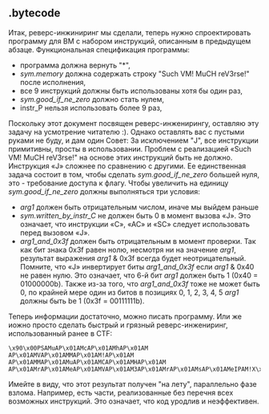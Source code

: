 .bytecode
---------

Итак, реверс-инжиниринг мы сделали, теперь нужно спроектировать программу для
 ВМ с набором инструкций, описанным в предыдущем абзаце. Функциональная спецификация программы:

- программа должна вернуть "*",
- *sym.memory* должна содержать строку "Such VM! MuCH reV3rse!" после
   исполнения,
- все 9 инструкций должны быть использованы хотя бы один раз,
- *sym.good_if_ne_zero* должно стать нулем,
- instr_P нельзя использовать более 9 раз,

Поскольку этот документ посвящен реверс-инженирингу, оставляю эту задачу на усмотрение
 читателю :). Однако оставлять вас с пустыми руками не буду, и дам один
 Совет: За исключением "J", все инструкции примитивны, просты в использовании. Проблем с реализацией «Such VM! MuCH reV3rse!" на основе этих инструкций быть не должно.
Инструкция «J» сложнее по сравнению с другими. Ее единственная задача состоит в том, чтобы сделать *sym.good_if_ne_zero* большей нуля, это - требование доступа к флагу. Чтобы увеличить на единицу *sym.good_if_ne_zero*
 должны выполняться три условия:

- *arg1* должен быть отрицательным числом, иначе мы выйдем раньше
- *sym.written_by_instr_C* не должен быть 0 в момент вызова «J». Это означает, что инструкции «C», «AC» и «SC» следует использовать перед вызовом «J».
- *arg1_and_0x3f* должен быть отрицательным в момент проверки. Так как бит знака 0x3f равен нолю, несмотря ни на значение *arg1*, результат выражения *arg1* & 0x3f всегда будет неотрицательный. Помните, что «J» инвертирует биты *arg1_and_0x3f* если *arg1* & 0x40 не равен нулю. Это означает, что 6-й бит *arg1* должен быть 1 (0x40 = 01000000b). Также из-за того, что *arg1_and_0x3f* тоже не может быть 0, по крайней мере один из битов в позициях 0, 1, 2, 3, 4, 5 *arg1* должны быть be 1 (0x3f = 00111111b).

Теперь информации достаточно, можно писать программу. Или же иожно просто сделать быстрый и грязный реверс-инжениринг, использованный ранее в CTF:

```
\x90\x00PSAMuAP\x01AMcAP\x01AMhAP\x01AM AP\x01AMVAP\x01AMMAP\x01AM!AP\x01AM AP\x01AMMAP\x01AMuAP\x01AMCAP\x01AMHAP\x01AM AP\x01AMrAP\x01AMeAP\x01AMVAP\x01AM3AP\x01AMrAP\x01AMsAP\x01AMeIPAM!X\x00CAJ\xc1SC\x00DCR*
```

Имейте в виду, что этот результат получен "на лету", параллельно фазе взлома. Например, есть части, реализованные без перечня всех возможных инструкций. Это означает, что код уродлив и неэффективен.
